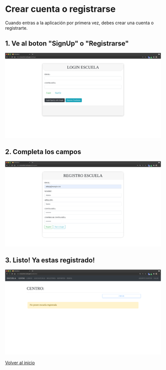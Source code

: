 # Crear cuenta o registrarse

Cuando entras a la aplicación por primera vez, debes crear una cuenta o registrarte.

## 1. Ve al boton "SignUp" o "Registrarse"

![](../assets/auth/login-ss.png)

## 2. Completa los campos

![](../assets/auth/register-form-ss.png)

## 3. Listo! Ya estas registrado!

![](../assets/auth/registered-ss.png)

[Volver al inicio](../ 'Volver al inicio')
